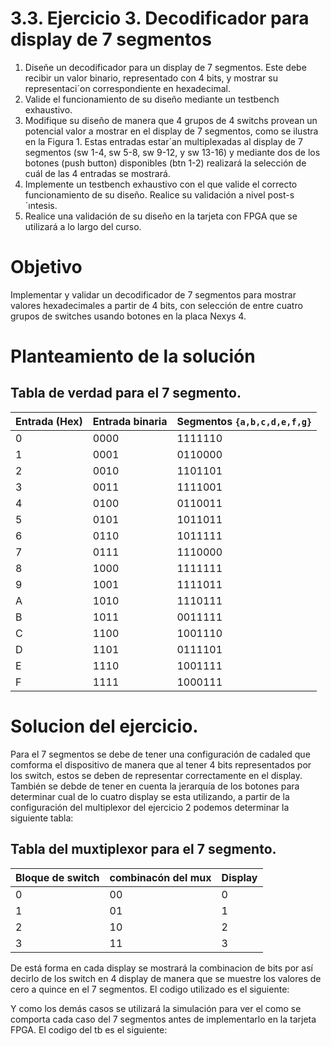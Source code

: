 # 3.3. Ejercicio 3. Decodificador para display de 7 segmentos
 1. Diseñe un decodificador para un display de 7 segmentos. Este debe recibir un valor binario,
 representado con 4 bits, y mostrar su representaci´on correspondiente en hexadecimal.
 2. Valide el funcionamiento de su diseño mediante un testbench exhaustivo.
 3. Modifique su diseño de manera que 4 grupos de 4 switchs provean un potencial valor
 a mostrar en el display de 7 segmentos, como se ilustra en la Figura 1. Estas entradas
 estar´an multiplexadas al display de 7 segmentos (sw 1-4, sw 5-8, sw 9-12, y sw 13-16)
 y mediante dos de los botones (push button) disponibles (btn 1-2) realizará la selección
 de cuál de las 4 entradas se mostrará.
 4. Implemente un testbench exhaustivo con el que valide el correcto funcionamiento de su
 diseño. Realice su validación a nivel post-s´ıntesis.
 5. Realice una validación de su diseño en la tarjeta con FPGA que se utilizará a lo largo del
 curso.
# Objetivo 
Implementar y validar un decodificador de 7 segmentos para mostrar valores hexadecimales a partir de 4 bits, con selección de entre cuatro grupos de switches usando botones en la placa Nexys 4.

# Planteamiento de la solución
## Tabla de verdad para el 7 segmento. 

| Entrada (Hex) | Entrada binaria | Segmentos `{a,b,c,d,e,f,g}` | 
| ------------- | --------------- | --------------------------- | 
| 0             | 0000            | 1111110                     | 
| 1             | 0001            | 0110000                     | 
| 2             | 0010            | 1101101                     |
| 3             | 0011            | 1111001                     | 
| 4             | 0100            | 0110011                     | 
| 5             | 0101            | 1011011                     | 
| 6             | 0110            | 1011111                     | 
| 7             | 0111            | 1110000                     | 
| 8             | 1000            | 1111111                     | 
| 9             | 1001            | 1111011                     | 
| A             | 1010            | 1110111                     | 
| B             | 1011            | 0011111                     | 
| C             | 1100            | 1001110                     | 
| D             | 1101            | 0111101                     | 
| E             | 1110            | 1001111                     | 
| F             | 1111            | 1000111                     | 

# Solucion del ejercicio.
Para el 7 segmentos se debe de tener una configuración de cadaled que comforma el dispositivo de manera que al tener 4 bits representados por los switch, estos se deben de representar correctamente en el display. También se debde de tener en cuenta la jerarquía de los botones para determinar cual de lo cuatro display se esta utilizando, a partir de la configuración del multiplexor del ejercicio 2 podemos determinar la siguiente tabla:
## Tabla del muxtiplexor para el 7 segmento. 

| Bloque de switch| combinacón del mux | Display|
| --------------- | ------------------ | -------|
| 0               |     00             |    0   |
| 1               |     01             |    1   |
| 2               |     10             |    2   |
| 3               |     11             |    3   |

De está forma en cada display se mostrará la combinacion de bits por así decirlo de los switch en 4 display de manera que se muestre los valores de cero a quince en el 7 segmentos.
El codigo utilizado es el siguiente: 

Y como los demás casos se utilizará la simulación para ver el como se comporta cada caso del 7 segmentos antes de implementarlo en la tarjeta FPGA.
El codigo del tb es el siguiente: 
